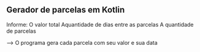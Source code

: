 <h2>Gerador de parcelas em Kotlin</h2>

Informe:
O valor total
Aquantidade de dias entre as parcelas
A quantidade de parcelas

--> O programa gera cada parcela com seu valor e sua data
